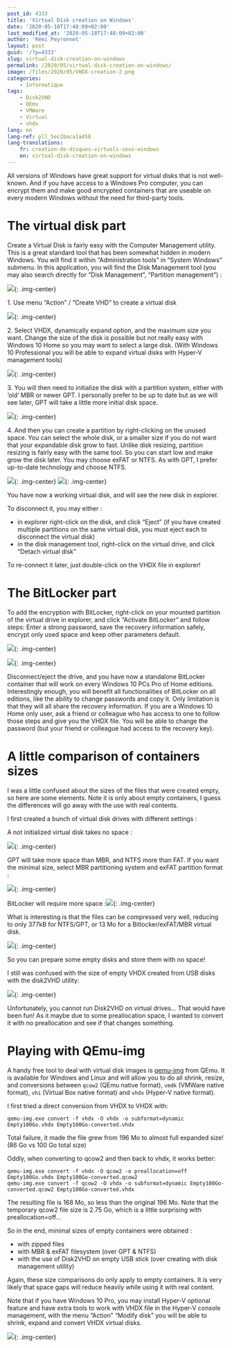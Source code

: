 ```yaml
---
post_id: 4333
title: 'Virtual Disk creation on Windows'
date: '2020-05-18T17:48:09+02:00'
last_modified_at: '2020-05-18T17:48:09+02:00'
author: 'Rémi Peyronnet'
layout: post
guid: '/?p=4333'
slug: virtual-disk-creation-on-windows
permalink: /2020/05/virtual-disk-creation-on-windows/
image: /files/2020/05/VHDX-creation-2.png
categories:
    - Informatique
tags:
    - Disk2VHD
    - QEmu
    - VMWare
    - Virtual
    - vhdx
lang: en
lang-ref: pll_5ec2baca1a458
lang-translations:
    fr: creation-de-disques-virtuels-sous-windows
    en: virtual-disk-creation-on-windows
---
```


All versions of Windows have great support for virtual disks that is not well-known. And if you have access to a Windows Pro computer, you can encrypt them and make good encrypted containers that are useable on every modern Windows without the need for third-party tools.

# The virtual disk part

Create a Virtual Disk is fairly easy with the Computer Management utility. This is a great standard tool that has been somewhat hidden in modern Windows. You will find it within “Administration tools” in “System Windows” submenu. In this application, you will find the Disk Management tool (you may also search directly for “Disk Management”, “Partition management”) :

![](/files/2020/05/Gestion-des-disques.png){: .img-center}

1\. Use menu “Action” / “Create VHD” to create a virtual disk

![](/files/2020/05/VHDX-creation-300x165.png){: .img-center}

2\. Select VHDX, dynamically expand option, and the maximum size you want. Change the size of the disk is possible but not really easy with Windows 10 Home so you may want to select a large disk. (With Windows 10 Professional you will be able to expand virtual disks with Hyper-V management tools)

![](/files/2020/05/VHDX-creation-2-243x300.png){: .img-center}

3\. You will then need to initialize the disk with a partition system, either with ‘old’ MBR or newer GPT. I personally prefer to be up to date but as we will see later, GPT will take a little more initial disk space.

![](/files/2020/05/VHDX-creation-3-300x230.png){: .img-center}

4\. And then you can create a partition by right-clicking on the unused space. You can select the whole disk, or a smaller size if you do not want that your expandable disk grow to fast. Unlike disk resizing, partition resizing is fairly easy with the same tool. So you can start low and make grow the disk later. You may choose exFAT or NTFS. As with GPT, I prefer up-to-date technology and choose NTFS.

![](/files/2020/05/VHDX-creation-4-300x88.png){: .img-center} ![](/files/2020/05/VHDX-creation-5-300x236.png){: .img-center}

You have now a working virtual disk, and will see the new disk in explorer.

To disconnect it, you may either :

- in explorer right-click on the disk, and click “Eject” (if you have created multiple partitions on the same virtual disk, you must eject each to disconnect the virtual disk)
- in the disk management tool, right-click on the virtual drive, and click “Detach virtual disk”

To re-connect it later, just double-click on the VHDX file in explorer!

# The BitLocker part

To add the encryption with BitLocker, right-click on your mounted partition of the virtual drive in explorer, and click “Activate BitLocker” and follow steps: Enter a strong password, save the recovery information safely, encrypt only used space and keep other parameters default.

![](/files/2020/05/Bitlocker-1-300x115.jpg){: .img-center}

![](/files/2020/05/Bitlocker-2-300x128.jpg){: .img-center}

Disconnect/eject the drive, and you have now a standalone BitLocker container that will work on every Windows 10 PCs Pro of Home editions. Interestingly enough, you will benefit all functionalities of BitLocker on all editions, like the ability to change passwords and copy it. Only limitation is that they will all share the recovery information. If you are a Windows 10 Home only user, ask a friend or colleague who has access to one to follow those steps and give you the VHDX file. You will be able to change the password (but your friend or colleague had access to the recovery key).

# A little comparison of containers sizes

I was a little confused about the sizes of the files that were created empty, so here are some elements. Note it is only about empty containers, I guess the differences will go away with the use with real contents.

I first created a bunch of virtual disk drives with different settings :

A not initialized virtual disk takes no space :

![](/files/2020/05/VhdxSizes-NotInitialiazed-300x28.png){: .img-center}

GPT will take more space than MBR, and NTFS more than FAT. If you want the minimal size, select MBR partitioning system and exFAT partition format :

![](/files/2020/05/VhdxSizes-Partitionned-300x70.png){: .img-center}

BitLocker will require more space :![](/files/2020/05/VhdxSizes-BitLocker-300x44.png){: .img-center}

What is interesting is that the files can be compressed very well, reducing to only 377kB for NTFS/GPT, or 13 Mo for a Bitlocker/exFAT/MBR virtual disk.

![](/files/2020/05/VhdxSizes-Zipped-300x155.png){: .img-center}

So you can prepare some empty disks and store them with no space!

I still was confused with the size of empty VHDX created from USB disks with the disk2VHD utility:

![](/files/2020/05/VhdxSizes-Disc2VHD-300x32.png){: .img-center}

Unfortunately, you cannot run Disk2VHD on virtual drives… That would have been fun! As it maybe due to some preallocation space, I wanted to convert it with no preallocation and see if that changes something.

# Playing with QEmu-img

A handy free tool to deal with virtual disk images is [qemu-img](https://www.qemu.org/docs/master/interop/qemu-img.html) from QEmu. It is available for Windows and Linux and will allow you to do all shrink, resize, and conversions between `qcow2` (QEmu native format), `vmdk` (VMWare native format), `vhi` (Virtual Box native format) and `vhdx` (Hyper-V native format).

I first tried a direct conversion from VHDX to VHDX with:

```
qemu-img.exe convert -f vhdx -O vhdx -o subformat=dynamic Empty100Go.vhdx Empty100Go-converted.vhdx
```

Total failure, it made the file grew from 196 Mo to almost full expanded size! (86 Go vs 100 Go total size)

Oddly, when converting to qcow2 and then back to vhdx, it works better:

```
qemu-img.exe convert -f vhdx -O qcow2 -o preallocation=off Empty100Go.vhdx Empty100Go-converted.qcow2
qemu-img.exe convert -f qcow2 -O vhdx -o subformat=dynamic Empty100Go-converted.qcow2 Empty100Go-converted.vhdx
```

The resulting file is 168 Mo, so less than the original 196 Mo. Note that the temporary qcow2 file size is 2.75 Go, which is a little surprising with preallocation=off…

So in the end, minimal sizes of empty containers were obtained :

- with zipped files
- with MBR &amp; exFAT filesystem (over GPT &amp; NTFS)
- with the use of Disk2VHD on empty USB stick (over creating with disk management utility)

Again, these size comparisons do only apply to empty containers. It is very likely that space gaps will reduce heavily while using it with real content.

Note that if you have Windows 10 Pro, you may install Hyper-V optional feature and have extra tools to work with VHDX file in the Hyper-V console management, with the menu “Action” “Modify disk” you will be able to shrink, expand and convert VHDX virtual disks.

![](/files/2020/05/Hyper-V-Modify-Disk-300x225.png){: .img-center}